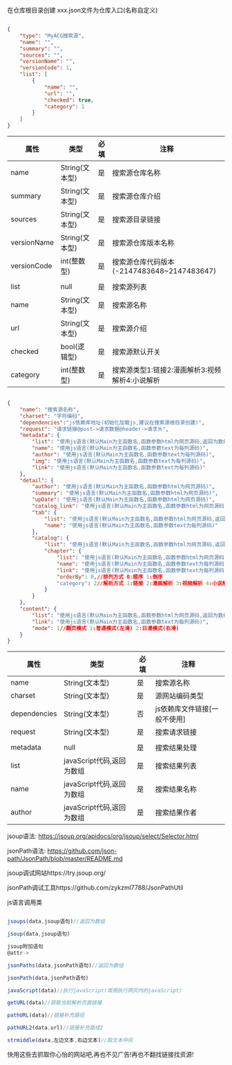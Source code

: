 在仓库根目录创建 xxx.json文件为仓库入口(名称自定义)
```json

{
    "type": "MyACG搜索源",
    "name": "",
    "summary": "",
    "sources": "",
    "versionName": "",
    "versionCode": 1,
    "list": [
        {
            "name": "",
            "url": "",
            "checked": true,
            "category": 1
        }
    ]
}

```
| 属性        | 类型           | 必填 | 注释                                        |
| ----------- | -------------- | ---- | ------------------------------------------- |
| name        | String(文本型) | 是   | 搜索源仓库名称                              |
| summary     | String(文本型) | 是   | 搜索源仓库介绍                              |
| sources     | String(文本型) | 是   | 搜索源目录链接                              |
| versionName | String(文本型) | 是   | 搜索源仓库版本名称                          |
| versionCode | int(整数型)    | 是   | 搜索源仓库代码版本 (-2147483648~2147483647) |
|             |                |      |                                             |
| list        | null           | 是     |  搜索源列表                              |
| name        | String(文本型) | 是     | 搜索源名称                                  |
| url         | String(文本型) | 是     | 搜索源介绍                                   |
| checked     | bool(逻辑型)   | 是     | 搜索源默认开关                                   |
| category    | int(整数型)    | 是     | 搜索源类型1:链接2:漫画解析3:视频解析4:小说解析                 |

```json

{
    "name": "搜索源名称",
    "charset": "字符编码",
    "dependencies":"js依赖库地址(初始化加载js,建议在搜索源根目录创建)",
    "request": "请求链接@post->请求数据@header->请求头",
    "metadata": {
        "list": "使用js语言(默认Main为主函数名,函数参数html为网页源码,返回为数组)",
        "name": "使用js语言(默认Main为主函数名,函数参数text为每列源码)",
        "author": "使用js语言(默认Main为主函数名,函数参数text为每列源码)",
        "img": "使用js语言(默认Main为主函数名,函数参数text为每列源码)",
        "link": "使用js语言(默认Main为主函数名,函数参数text为每列源码)"
    },
    "detail": {
        "author": "使用js语言(默认Main为主函数名,函数参数html为网页源码)",
        "summary": "使用js语言(默认Main为主函数名,函数参数html为网页源码)",
        "upDate": "使用js语言(默认Main为主函数名,函数参数html为网页源码)",
        "catalog_link": "使用js语言(默认Main为主函数名,函数参数html为网页源码)",
        "tab": {
            "list": "使用js语言(默认Main为主函数名,函数参数html为网页源码,返回为数组)",
            "name": "使用js语言(默认Main为主函数名,函数参数text为每列源码)"
        },
        "catalog": {
            "list": "使用js语言(默认Main为主函数名,函数参数html为网页源码,返回为数组)",
            "chapter": {
                "list": "使用js语言(默认Main为主函数名,函数参数html为网页源码,返回为数组)",
                "name": "使用js语言(默认Main为主函数名,函数参数text为每列源码)",
                "link": "使用js语言(默认Main为主函数名,函数参数text为每列源码)",
                "orderBy": 0,//排列方式 0:顺序 1:倒序
                "category": 2//解析方式 1:链接 2:漫画解析 3:视频解析 4:小说解析
            }
        }
    },
    "content": {
        "list": "使用js语言(默认Main为主函数名,函数参数html为网页源码,返回为数组)",
        "link": "使用js语言(默认Main为主函数名,函数参数text为每列源码)",
        "mode": 1//翻页模式 1:普通模式(左滑) 2:日漫模式(右滑)
    }
}

```
| 属性         | 类型                      | 必填 | 注释                         |
| ------------ | ------------------------- | ---- | ---------------------------- |
| name         | String(文本型)            | 是   | 搜索源名称                   |
| charset      | String(文本型)            | 是   | 源网站编码类型               |
| dependencies | String(文本型)            | 否   | js依赖库文件链接[一般不使用] |
| request      | String(文本型)            | 是   | 搜索请求链接                 |
|              |                           |      |                              |
| metadata     | null                      | 是   | 搜索结果处理                 |
| list         | javaScript代码,返回为数组 | 是   | 搜索结果列表                 |
| name         | javaScript代码,返回为数组 | 是   | 搜索结果名称                 |
| author       | javaScript代码,返回为数组 | 是   | 搜索结果作者                 |



jsoup语法:
https://jsoup.org/apidocs/org/jsoup/select/Selector.html

jsonPath语法:
https://github.com/json-path/JsonPath/blob/master/README.md

jsoup调试网站https://try.jsoup.org/

jsonPath调试工具https://github.com/zykzml7788/JsonPathUtil

js语言调用类

```js

jsoups(data,jsoup语句)//返回为数组

jsoup(data,jsoup语句)

jsoup附加语句
@attr->

jsonPaths(data,jsonPath语句)//返回为数组

jsonPath(data,jsonPath语句)

javaScript(data)//执行javaScript(常用执行网页内的javaScript)

getURL(data)//获取当前解析页面链接

pathURL(data)//链接补充路径

pathURL2(data,url)//链接补充路径2

strmiddle(data,左边文本,右边文本)//取文本中间

```

快用这些去抓取你心怡的网站吧,再也不见广告!再也不翻找链接找资源!